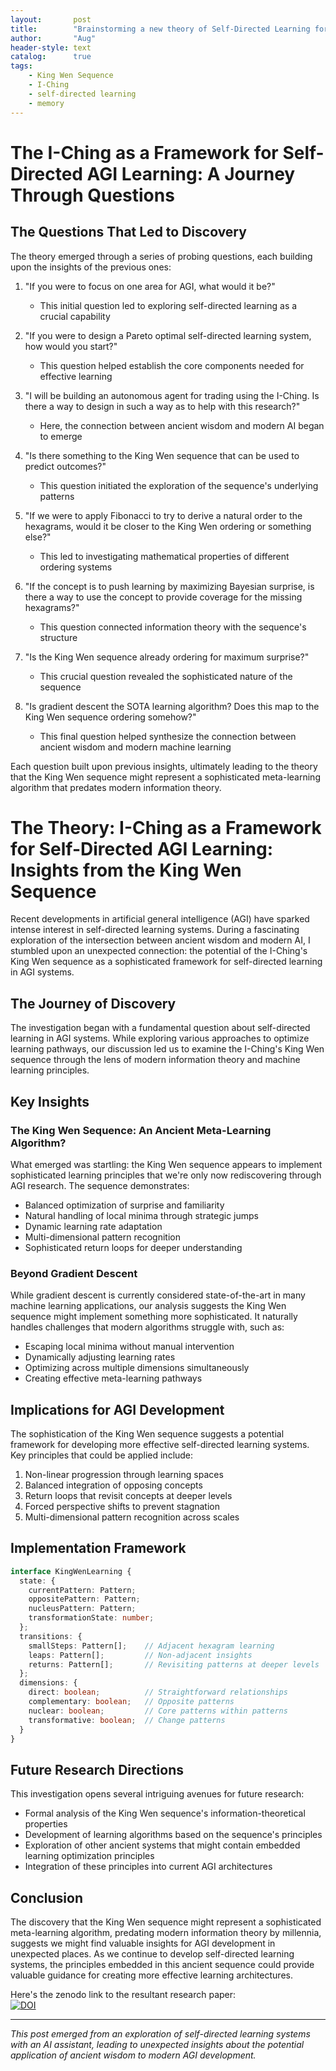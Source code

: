 ```yaml
---
layout:       post
title:        "Brainstorming a new theory of Self-Directed Learning for AI, with AI"
author:       "Aug"
header-style: text
catalog:      true
tags:
    - King Wen Sequence
    - I-Ching
    - self-directed learning
    - memory
---
```


# The I-Ching as a Framework for Self-Directed AGI Learning: A Journey Through Questions

## The Questions That Led to Discovery

The theory emerged through a series of probing questions, each building upon the insights of the previous ones:

1. "If you were to focus on one area for AGI, what would it be?"
   - This initial question led to exploring self-directed learning as a crucial capability

2. "If you were to design a Pareto optimal self-directed learning system, how would you start?"
   - This question helped establish the core components needed for effective learning

3. "I will be building an autonomous agent for trading using the I-Ching. Is there a way to design in such a way as to help with this research?"
   - Here, the connection between ancient wisdom and modern AI began to emerge

4. "Is there something to the King Wen sequence that can be used to predict outcomes?"
   - This question initiated the exploration of the sequence's underlying patterns

5. "If we were to apply Fibonacci to try to derive a natural order to the hexagrams, would it be closer to the King Wen ordering or something else?"
   - This led to investigating mathematical properties of different ordering systems

6. "If the concept is to push learning by maximizing Bayesian surprise, is there a way to use the concept to provide coverage for the missing hexagrams?"
   - This question connected information theory with the sequence's structure

7. "Is the King Wen sequence already ordering for maximum surprise?"
   - This crucial question revealed the sophisticated nature of the sequence

8. "Is gradient descent the SOTA learning algorithm? Does this map to the King Wen sequence ordering somehow?"
   - This final question helped synthesize the connection between ancient wisdom and modern machine learning

Each question built upon previous insights, ultimately leading to the theory that the King Wen sequence might represent a sophisticated meta-learning algorithm that predates modern information theory.

# The Theory: I-Ching as a Framework for Self-Directed AGI Learning: Insights from the King Wen Sequence

Recent developments in artificial general intelligence (AGI) have sparked intense interest in self-directed learning systems. During a fascinating exploration of the intersection between ancient wisdom and modern AI, I stumbled upon an unexpected connection: the potential of the I-Ching's King Wen sequence as a sophisticated framework for self-directed learning in AGI systems.

## The Journey of Discovery

The investigation began with a fundamental question about self-directed learning in AGI systems. While exploring various approaches to optimize learning pathways, our discussion led us to examine the I-Ching's King Wen sequence through the lens of modern information theory and machine learning principles.

## Key Insights

### The King Wen Sequence: An Ancient Meta-Learning Algorithm?
What emerged was startling: the King Wen sequence appears to implement sophisticated learning principles that we're only now rediscovering through AGI research. The sequence demonstrates:

- Balanced optimization of surprise and familiarity
- Natural handling of local minima through strategic jumps
- Dynamic learning rate adaptation
- Multi-dimensional pattern recognition
- Sophisticated return loops for deeper understanding

### Beyond Gradient Descent
While gradient descent is currently considered state-of-the-art in many machine learning applications, our analysis suggests the King Wen sequence might implement something more sophisticated. It naturally handles challenges that modern algorithms struggle with, such as:

- Escaping local minima without manual intervention
- Dynamically adjusting learning rates
- Optimizing across multiple dimensions simultaneously
- Creating effective meta-learning pathways

## Implications for AGI Development

The sophistication of the King Wen sequence suggests a potential framework for developing more effective self-directed learning systems. Key principles that could be applied include:

1. Non-linear progression through learning spaces
2. Balanced integration of opposing concepts
3. Return loops that revisit concepts at deeper levels
4. Forced perspective shifts to prevent stagnation
5. Multi-dimensional pattern recognition across scales

## Implementation Framework

```typescript
interface KingWenLearning {
  state: {
    currentPattern: Pattern;
    oppositePattern: Pattern;
    nucleusPattern: Pattern;
    transformationState: number;
  };
  transitions: {
    smallSteps: Pattern[];    // Adjacent hexagram learning
    leaps: Pattern[];         // Non-adjacent insights
    returns: Pattern[];       // Revisiting patterns at deeper levels
  };
  dimensions: {
    direct: boolean;          // Straightforward relationships
    complementary: boolean;   // Opposite patterns
    nuclear: boolean;         // Core patterns within patterns
    transformative: boolean;  // Change patterns
  }
}
```

## Future Research Directions

This investigation opens several intriguing avenues for future research:

- Formal analysis of the King Wen sequence's information-theoretical properties
- Development of learning algorithms based on the sequence's principles
- Exploration of other ancient systems that might contain embedded learning optimization principles
- Integration of these principles into current AGI architectures

## Conclusion

The discovery that the King Wen sequence might represent a sophisticated meta-learning algorithm, predating modern information theory by millennia, suggests we might find valuable insights for AGI development in unexpected places. As we continue to develop self-directed learning systems, the principles embedded in this ancient sequence could provide valuable guidance for creating more effective learning architectures.

Here's the zenodo link to the resultant research paper:  
[![DOI](https://zenodo.org/badge/DOI/10.5281/zenodo.14679598.svg)](https://doi.org/10.5281/zenodo.14679598)

---
*This post emerged from an exploration of self-directed learning systems with an AI assistant, leading to unexpected insights about the potential application of ancient wisdom to modern AGI development.*